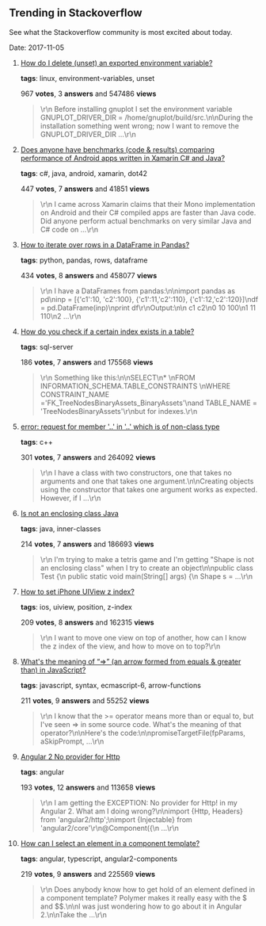 ## Trending in Stackoverflow

See what the Stackoverflow community is most excited about today.

Date: 2017-11-05


1. [How do I delete (unset) an exported environment variable?](https://stackoverflow.com/questions/6877727/how-do-i-delete-unset-an-exported-environment-variable)

    **tags**: linux, environment-variables, unset
            
    967 **votes**, 3 **answers** and 547486 **views**

    > \r\n            Before installing gnuplot I set the environment variable GNUPLOT_DRIVER_DIR = /home/gnuplot/build/src.\n\nDuring the installation something went wrong; now I want to remove the GNUPLOT_DRIVER_DIR ...\r\n        

    
2. [Does anyone have benchmarks (code & results) comparing performance of Android apps written in Xamarin C# and Java?](https://stackoverflow.com/questions/17134522/does-anyone-have-benchmarks-code-results-comparing-performance-of-android-ap)

    **tags**: c#, java, android, xamarin, dot42
            
    447 **votes**, 7 **answers** and 41851 **views**

    > \r\n            I came across Xamarin claims that their Mono implementation on Android and their C# compiled apps are faster than Java code. Did anyone perform actual benchmarks on very similar Java and C# code on ...\r\n        

    
3. [How to iterate over rows in a DataFrame in Pandas?](https://stackoverflow.com/questions/16476924/how-to-iterate-over-rows-in-a-dataframe-in-pandas)

    **tags**: python, pandas, rows, dataframe
            
    434 **votes**, 8 **answers** and 458077 **views**

    > \r\n            I have a DataFrames from pandas:\n\nimport pandas as pd\ninp = [{'c1':10, 'c2':100}, {'c1':11,'c2':110}, {'c1':12,'c2':120}]\ndf = pd.DataFrame(inp)\nprint df\r\nOutput:\n\n   c1   c2\n0  10  100\n1  11  110\n2  ...\r\n        

    
4. [How do you check if a certain index exists in a table?](https://stackoverflow.com/questions/2689766/how-do-you-check-if-a-certain-index-exists-in-a-table)

    **tags**: sql-server
            
    186 **votes**, 7 **answers** and 175568 **views**

    > \r\n            Something like this:\n\nSELECT\n* \nFROM INFORMATION_SCHEMA.TABLE_CONSTRAINTS \nWHERE CONSTRAINT_NAME ='FK_TreeNodesBinaryAssets_BinaryAssets'\nand TABLE_NAME = 'TreeNodesBinaryAssets'\r\nbut for indexes.\r\n        

    
5. [error: request for member '..' in '..' which is of non-class type](https://stackoverflow.com/questions/877523/error-request-for-member-in-which-is-of-non-class-type)

    **tags**: c++
            
    301 **votes**, 7 **answers** and 264092 **views**

    > \r\n            I have a class with two constructors, one that takes no arguments and one that takes one argument.\n\nCreating objects using the constructor that takes one argument works as expected. However, if I ...\r\n        

    
6. [Is not an enclosing class Java](https://stackoverflow.com/questions/20252727/is-not-an-enclosing-class-java)

    **tags**: java, inner-classes
            
    214 **votes**, 7 **answers** and 186693 **views**

    > \r\n            I'm trying to make a tetris game and I'm getting "Shape is not an enclosing class" when I try to create an object\n\npublic class Test {\n    public static void main(String[] args) {\n        Shape s = ...\r\n        

    
7. [How to set iPhone UIView z index?](https://stackoverflow.com/questions/4631878/how-to-set-iphone-uiview-z-index)

    **tags**: ios, uiview, position, z-index
            
    209 **votes**, 8 **answers** and 162315 **views**

    > \r\n            I want to move one view on top of another, how can I know the z index of the view, and how to move on to top?\r\n        

    
8. [What's the meaning of “=>” (an arrow formed from equals & greater than) in JavaScript?](https://stackoverflow.com/questions/24900875/whats-the-meaning-of-an-arrow-formed-from-equals-greater-than-in-javas)

    **tags**: javascript, syntax, ecmascript-6, arrow-functions
            
    211 **votes**, 9 **answers** and 55252 **views**

    > \r\n            I know that the >= operator means more than or equal to, but I've seen => in some source code. What's the meaning of that operator?\n\nHere's the code:\n\npromiseTargetFile(fpParams, aSkipPrompt, ...\r\n        

    
9. [Angular 2 No provider for Http](https://stackoverflow.com/questions/33721276/angular-2-no-provider-for-http)

    **tags**: angular
            
    193 **votes**, 12 **answers** and 113658 **views**

    > \r\n            I am getting the EXCEPTION: No provider for Http! in my Angular 2. What am I doing wrong?\n\nimport {Http, Headers} from 'angular2/http';\nimport {Injectable} from 'angular2/core'\r\n@Component({\n    ...\r\n        

    
10. [How can I select an element in a component template?](https://stackoverflow.com/questions/32693061/how-can-i-select-an-element-in-a-component-template)

    **tags**: angular, typescript, angular2-components
            
    219 **votes**, 9 **answers** and 225569 **views**

    > \r\n            Does anybody know how to get hold of an element defined in a component template? Polymer makes it really easy with the $ and $$.\n\nI was just wondering how to go about it in Angular 2.\n\nTake the ...\r\n        

    